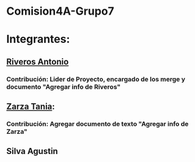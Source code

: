 # Comision4A-Grupo7

# Integrantes:
## [Riveros Antonio](https://github.com/Antonio-Riveros)
### Contribución: Lider de Proyecto, encargado de los merge y documento "Agregar info de Riveros"
## [Zarza Tania](https://github.com/MaguiZarza):
### Contribución: Agregar documento de texto "Agregar info de Zarza"
## Silva Agustin
